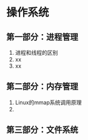 # 操作系统

## 第一部分：进程管理

1. 进程和线程的区别
2. xx
3. xx



## 第二部分：内存管理

1. Linux的mmap系统调用原理
2. 

## 第三部分：文件系统